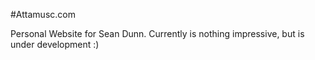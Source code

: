 #Attamusc.com

Personal Website for Sean Dunn. Currently is nothing impressive, but is under development :)